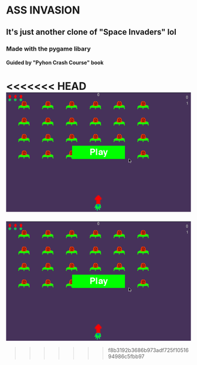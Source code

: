 # ASS INVASION
## It's just another clone of "Space Invaders" lol
### Made with the pygame libary
#### Guided by "Pyhon Crash Course" book
<<<<<<< HEAD
![Gameplay](/images/gameplay.gif)
=======

![GitHub Logo](/images/gameplay.gif)
>>>>>>> f8b3192b3686b973adf725f1051694986c5fbb97
